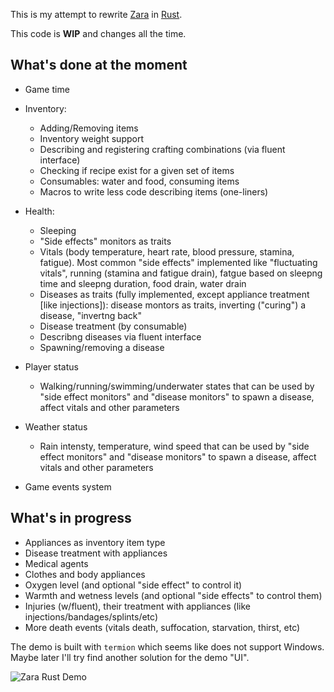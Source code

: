 This is my attempt to rewrite [Zara](https://github.com/vagrod/zara) in [Rust](https://www.rust-lang.org).

This code is **WIP** and changes all the time.

## What's done at the moment
- Game time

- Inventory:
  + Adding/Removing items
  + Inventory weight support
  + Describing and registering crafting combinations (via fluent interface)
  + Checking if recipe exist for a given set of items
  + Consumables: water and food, consuming items
  + Macros to write less code describing items (one-liners)
  
- Health:
  + Sleeping
  + "Side effects" monitors as traits
  + Vitals (body temperature, heart rate, blood pressure, stamina, fatigue). Most common "side effects" implemented like "fluctuating vitals", running (stamina and fatigue drain), fatgue based on sleepng time and sleepng duration, food drain, water drain
  + Diseases as traits (fully implemented, except appliance treatment [like injections]): disease montors as traits, inverting ("curing") a disease, "invertng back"
  + Disease treatment (by consumable)
  + Describng diseases via fluent interface
  + Spawning/removing a disease
 
- Player status
  + Walking/running/swimming/underwater states that can be used by "side effect monitors" and "disease monitors" to spawn a disease, affect vitals and other parameters

- Weather status
  + Rain intensty, temperature, wind speed that can be used by "side effect monitors" and "disease monitors" to spawn a disease, affect vitals and other parameters

- Game events system

## What's in progress
- Appliances as inventory item type
- Disease treatment with appliances
- Medical agents
- Clothes and body appliances
- Oxygen level (and optional "side effect" to control it)
- Warmth and wetness levels (and optional "side effects" to control them)
- Injuries (w/fluent), their treatment with appliances (like injections/bandages/splints/etc)
- More death events (vitals death, suffocation, starvation, thirst, etc)

The demo is built with `termion` which seems like does not support Windows. Maybe later I'll try find another solution for the demo "UI".

![Zara Rust Demo](http://imw.su/zara_rust_001.png)
